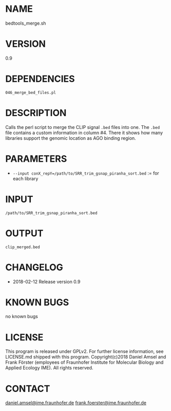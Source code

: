 # NAME
bedtools_merge.sh
# VERSION
0.9
# DEPENDENCIES
`046_merge_bed_files.pl`
# DESCRIPTION
Calls the perl script to merge the CLIP signal `.bed` files into one. The `.bed` file contains a custom information in column #4. There it shows how many libraries support the genomic location as AGO binding region.
# PARAMETERS
- `--input conX_repY=/path/to/SRR_trim_gsnap_piranha_sort.bed` := for each library 
# INPUT
`/path/to/SRR_trim_gsnap_piranha_sort.bed`
# OUTPUT
`clip_merged.bed`
# CHANGELOG
- 2018-02-12 Release version 0.9
# KNOWN BUGS
no known bugs
# LICENSE
This program is released under GPLv2. For further license information, see LICENSE.md shipped with this program.
Copyright(c)2018 Daniel Amsel and Frank Förster (employees of Fraunhofer Institute for Molecular Biology and Applied Ecology IME).
All rights reserved.
# CONTACT
daniel.amsel@ime.fraunhofer.de
frank.foerster@ime.fraunhofer.de
